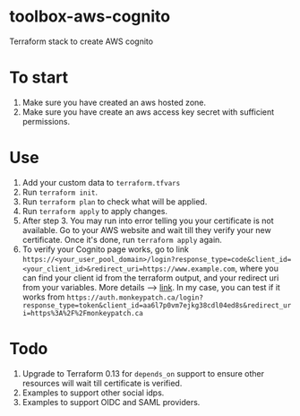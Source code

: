 # toolbox-aws-cognito
Terraform stack to create AWS cognito


# To start
1. Make sure you have created an aws hosted zone.
2. Make sure you have create an aws access key secret with sufficient permissions.

# Use
1. Add your custom data to `terraform.tfvars`
2. Run `terraform init`.
3. Run `terraform plan` to check what will be applied.
4. Run `terraform apply` to apply changes.
5. After step 3. You may run into error telling you your certificate is not available. Go to your AWS website and wait till they verify your new certificate. Once it's done, run `terraform apply` again.
6. To verify your Cognito page works, go to link `https://<your_user_pool_domain>/login?response_type=code&client_id=<your_client_id>&redirect_uri=https://www.example.com`, where you can find your client id from the terraform output, and your redirect uri from your variables. More details --> [link](https://docs.aws.amazon.com/cognito/latest/developerguide/cognito-user-pools-social-idp.html). In my case, you can test if it works from `https://auth.monkeypatch.ca/login?response_type=token&client_id=aa6l7p0vm7ejkg38cdl04ed8s&redirect_uri=https%3A%2F%2Fmonkeypatch.ca`

# Todo
1. Upgrade to Terraform 0.13 for `depends_on` support to ensure other resources will wait till certificate is verified.
2. Examples to support other social idps.
3. Examples to support OIDC and SAML providers.